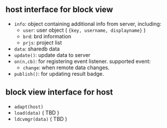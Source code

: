 ## host interface for block view

 - `info`: object containing additional info from server, including:
   - `user`: user object ( `{key, username, displayname}` )
   - `brd`: brd information
   - `prjs`: project list
 - `data`: sharedb data
 - `update()`: update data to server
 - `on(n,cb)`: for registering event listener. supported event:
   - `change`: when remote data changes.
 - `publish()`: for updating result badge.

## block view interface for host 

 - `adapt(host)`
 - `load(data)` ( TBD )
 - `ldcvmgr(data)` ( TBD )

